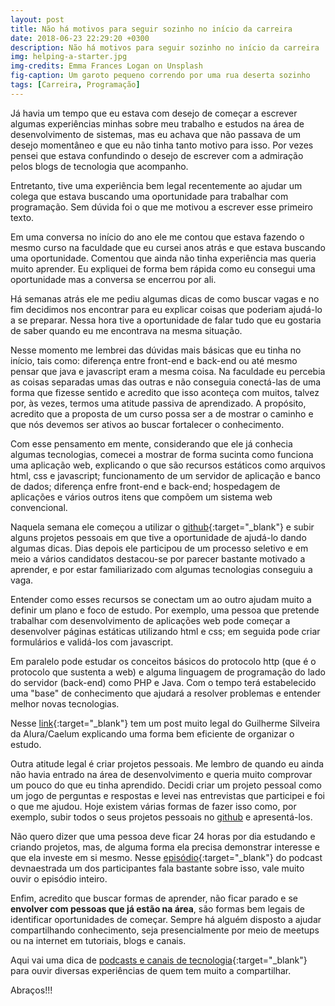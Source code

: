 ```yaml
---
layout: post
title: Não há motivos para seguir sozinho no início da carreira
date: 2018-06-23 22:29:20 +0300
description: Não há motivos para seguir sozinho no início da carreira
img: helping-a-starter.jpg
img-credits: Emma Frances Logan on Unsplash
fig-caption: Um garoto pequeno correndo por uma rua deserta sozinho
tags: [Carreira, Programação]
---
```


Já havia um tempo que eu estava com desejo de começar a escrever algumas experiências minhas sobre meu trabalho e estudos na área de desenvolvimento de sistemas, mas eu achava que não passava de um desejo momentâneo e que eu não tinha tanto motivo para isso. Por vezes pensei que estava confundindo o desejo de escrever com a admiração pelos blogs de tecnologia que acompanho.

Entretanto, tive uma experiência bem legal recentemente ao ajudar um colega que estava buscando uma oportunidade para trabalhar com programação. Sem dúvida foi o que me motivou a escrever esse primeiro texto.

Em uma conversa no início do ano ele me contou que estava fazendo o mesmo curso na faculdade que eu cursei anos atrás e que estava buscando uma oportunidade. Comentou que ainda não tinha experiência mas queria muito aprender. Eu expliquei de forma bem rápida como eu consegui uma oportunidade mas a conversa se encerrou por ali.

Há semanas atrás ele me pediu algumas dicas de como buscar vagas e no fim decidimos nos encontrar para eu explicar coisas que poderiam ajudá-lo a se preparar. Nessa hora tive a oportunidade de falar tudo que eu gostaria de saber quando eu me encontrava na mesma situação.

Nesse momento me lembrei das dúvidas mais básicas que eu tinha no início, tais como: diferença entre front-end e back-end ou até mesmo pensar que java e javascript eram a mesma coisa. Na faculdade eu percebia as coisas separadas umas das outras e não conseguia conectá-las de uma forma que fizesse sentido e acredito que isso aconteça com muitos, talvez por, às vezes, termos uma atitude passiva de aprendizado. A propósito, acredito que a proposta de um curso possa ser a de mostrar o caminho e que nós devemos ser ativos ao buscar fortalecer o conhecimento.

Com esse pensamento em mente, considerando que ele já conhecia algumas tecnologias, comecei a mostrar de forma sucinta como funciona uma aplicação web, explicando o que são recursos estáticos como arquivos html, css e javascript; funcionamento de um servidor de aplicação e banco de dados; diferença enfre front-end e back-end; hospedagem de aplicações e vários outros itens que compõem um sistema web convencional.

Naquela semana ele começou a utilizar o [github](https://github.com/){:target="_blank"} e subir alguns projetos pessoais em que tive a oportunidade de ajudá-lo dando algumas dicas. Dias depois ele participou de um processo seletivo e em meio a vários candidatos destacou-se por parecer bastante motivado a aprender, e por estar familiarizado com algumas tecnologias conseguiu a vaga.

Entender como esses recursos se conectam um ao outro ajudam muito a definir um plano e foco de estudo. Por exemplo, uma pessoa que pretende trabalhar com desenvolvimento de aplicações web pode começar a desenvolver páginas estáticas utilizando html e css; em seguida pode criar formulários e validá-los com javascript.

Em paralelo pode estudar os conceitos básicos do protocolo http (que é o protocolo que sustenta a web) e alguma linguagem de programação do lado do servidor (back-end) como PHP e Java. Com o tempo terá estabelecido uma "base" de conhecimento que ajudará a resolver problemas e entender melhor novas tecnologias.

Nesse [link](http://blog.alura.com.br/o-dia-a-dia-de-um-profissional-que-aprende-o-calendario-de-estudo/){:target="_blank"} tem um post muito legal do Guilherme Silveira da Alura/Caelum explicando uma forma bem eficiente de organizar o estudo.

Outra atitude legal é criar projetos pessoais. Me lembro de quando eu ainda não havia entrado na área de desenvolvimento e queria muito comprovar um pouco do que eu tinha aprendido. Decidi criar um projeto pessoal como um jogo de perguntas e respostas e levei nas entrevistas que participei e foi o que me ajudou. Hoje existem várias formas de fazer isso como, por exemplo, subir todos o seus projetos pessoais no [github](https://github.com/) e apresentá-los.

Não quero dizer que uma pessoa deve ficar 24 horas por dia estudando e criando projetos, mas, de alguma forma ela precisa demonstrar interesse e que ela investe em si mesmo. Nesse [episódio](https://devnaestrada.com.br/2017/06/02/entrevista-fabio-akita.html){:target="_blank"} do podcast devnaestrada um dos participantes fala bastante sobre isso, vale muito ouvir o episódio inteiro.

Enfim, acredito que buscar formas de aprender, não ficar parado e se __envolver com pessoas que já estão na área__, são formas bem legais de identificar oportunidades de começar. Sempre há alguém disposto a ajudar compartilhando conhecimento, seja presencialmente por meio de meetups ou na internet em tutoriais, blogs e canais.

Aqui vai uma dica de [podcasts e canais de tecnologia](/favorites/){:target="_blank"} para ouvir diversas experiências de quem tem muito a compartilhar.

Abraços!!!
